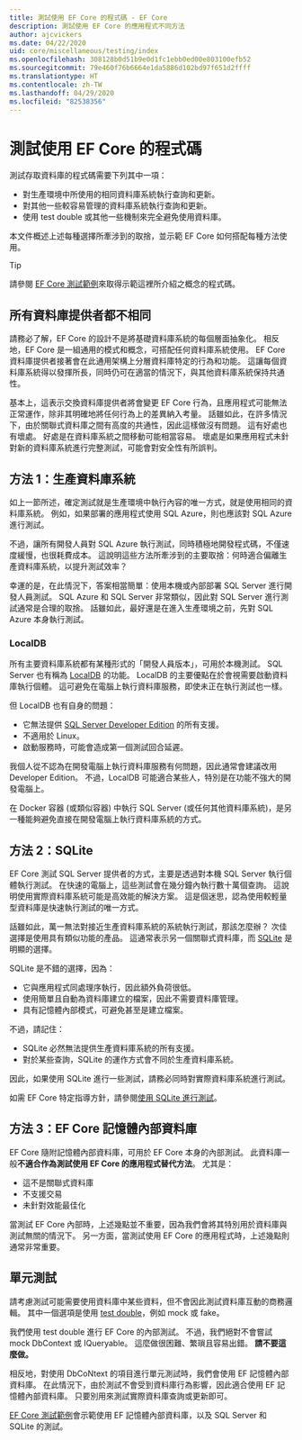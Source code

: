 ```yaml
---
title: 測試使用 EF Core 的程式碼 - EF Core
description: 測試使用 EF Core 的應用程式不同方法
author: ajcvickers
ms.date: 04/22/2020
uid: core/miscellaneous/testing/index
ms.openlocfilehash: 308128b0d51b9e0d1fc1ebb0ed00e803100efb52
ms.sourcegitcommit: 79e460f76b6664e1da5886d102bd97f651d2ffff
ms.translationtype: HT
ms.contentlocale: zh-TW
ms.lasthandoff: 04/29/2020
ms.locfileid: "82538356"
---
```

# <a name="testing-code-that-uses-ef-core"></a>測試使用 EF Core 的程式碼

測試存取資料庫的程式碼需要下列其中一項：
* 對生產環境中所使用的相同資料庫系統執行查詢和更新。
* 對其他一些較容易管理的資料庫系統執行查詢和更新。
* 使用 test double 或其他一些機制來完全避免使用資料庫。

本文件概述上述每種選擇所牽涉到的取捨，並示範 EF Core 如何搭配每種方法使用。  

> [!TIP]
> 請參閱 [EF Core 測試範例](xref:core/miscellaneous/testing/testing-sample)來取得示範這裡所介紹之概念的程式碼。 

## <a name="all-database-providers-are-not-equal"></a>所有資料庫提供者都不相同

請務必了解，EF Core 的設計不是將基礎資料庫系統的每個層面抽象化。
相反地，EF Core 是一組通用的模式和概念，可搭配任何資料庫系統使用。
EF Core 資料庫提供者接著會在此通用架構上分層資料庫特定的行為和功能。
這讓每個資料庫系統得以發揮所長，同時仍可在適當的情況下，與其他資料庫系統保持共通性。 

基本上，這表示交換資料庫提供者將會變更 EF Core 行為，且應用程式可能無法正常運作，除非其明確地將任何行為上的差異納入考量。
話雖如此，在許多情況下，由於關聯式資料庫之間有高度的共通性，因此這樣做沒有問題。
這有好處也有壞處。
好處是在資料庫系統之間移動可能相當容易。
壞處是如果應用程式未針對新的資料庫系統進行完整測試，可能會對安全性有所誤判。  

## <a name="approach-1-production-database-system"></a>方法 1：生產資料庫系統

如上一節所述，確定測試就是生產環境中執行內容的唯一方式，就是使用相同的資料庫系統。
例如，如果部署的應用程式使用 SQL Azure，則也應該對 SQL Azure 進行測試。

不過，讓所有開發人員對 SQL Azure 執行測試，同時積極地開發程式碼，不僅速度緩慢，也很耗費成本。
這說明這些方法所牽涉到的主要取捨：何時適合偏離生產資料庫系統，以提升測試效率？

幸運的是，在此情況下，答案相當簡單：使用本機或內部部署 SQL Server 進行開發人員測試。
SQL Azure 和 SQL Server 非常類似，因此對 SQL Server 進行測試通常是合理的取捨。
話雖如此，最好還是在進入生產環境之前，先對 SQL Azure 本身執行測試。
 
### <a name="localdb"></a>LocalDB 

所有主要資料庫系統都有某種形式的「開發人員版本」，可用於本機測試。
SQL Server 也有稱為 [LocalDB](/sql/database-engine/configure-windows/sql-server-express-localdb?view=sql-server-ver15) 的功能。
LocalDB 的主要優點在於會視需要啟動資料庫執行個體。
這可避免在電腦上執行資料庫服務，即使未正在執行測試也一樣。

但 LocalDB 也有自身的問題：
* 它無法提供 [SQL Server Developer Edition](/sql/sql-server/editions-and-components-of-sql-server-2016?view=sql-server-ver15) 的所有支援。
* 不適用於 Linux。
* 啟動服務時，可能會造成第一個測試回合延遲。

我個人從不認為在開發電腦上執行資料庫服務有何問題，因此通常會建議改用 Developer Edition。
不過，LocalDB 可能適合某些人，特別是在功能不強大的開發電腦上。

在 Docker 容器 (或類似容器) 中執行 SQL Server (或任何其他資料庫系統)，是另一種能夠避免直接在開發電腦上執行資料庫系統的方式。  

## <a name="approach-2-sqlite"></a>方法 2：SQLite

EF Core 測試 SQL Server 提供者的方式，主要是透過對本機 SQL Server 執行個體執行測試。
在快速的電腦上，這些測試會在幾分鐘內執行數十萬個查詢。
這說明使用實際資料庫系統可能是高效能的解決方案。
這是個迷思，認為使用較輕量型資料庫是快速執行測試的唯一方式。

話雖如此，萬一無法對接近生產資料庫系統的系統執行測試，那該怎麼辦？
次佳選擇是使用具有類似功能的產品。
這通常表示另一個關聯式資料庫，而 [SQLite](https://sqlite.org/index.html) 是明顯的選擇。

SQLite 是不錯的選擇，因為：
* 它與應用程式同處理序執行，因此額外負荷很低。
* 使用簡單且自動為資料庫建立的檔案，因此不需要資料庫管理。
* 具有記憶體內部模式，可避免甚至是建立檔案。

不過，請記住：
* SQLite 必然無法提供生產資料庫系統的所有支援。
* 對於某些查詢，SQLite 的運作方式會不同於生產資料庫系統。

因此，如果使用 SQLite 進行一些測試，請務必同時對實際資料庫系統進行測試。

如需 EF Core 特定指導方針，請參閱[使用 SQLite 進行測試](xref:core/miscellaneous/testing/sqlite)。 

## <a name="approach-3-the-ef-core-in-memory-database"></a>方法 3：EF Core 記憶體內部資料庫

EF Core 隨附記憶體內部資料庫，可用於 EF Core 本身的內部測試。
此資料庫一般**不適合作為測試使用 EF Core 的應用程式替代方法**。 尤其是：
* 這不是關聯式資料庫
* 不支援交易
* 未針對效能最佳化

當測試 EF Core 內部時，上述幾點並不重要，因為我們會將其特別用於資料庫與測試無關的情況下。
另一方面，當測試使用 EF Core 的應用程式時，上述幾點則通常非常重要。

## <a name="unit-testing"></a>單元測試

請考慮測試可能需要使用資料庫中某些資料，但不會因此測試資料庫互動的商務邏輯。
其中一個選項是使用 [test double](https://en.wikipedia.org/wiki/Test_double)，例如 mock 或 fake。

我們使用 test double 進行 EF Core 的內部測試。
不過，我們絕對不會嘗試 mock DbContext 或 IQueryable。
這麼做很困難、繁瑣且容易出錯。
**請不要這麼做。**

相反地，對使用 DbCoNtext 的項目進行單元測試時，我們會使用 EF 記憶體內部資料庫。
在此情況下，由於測試不會受到資料庫行為影響，因此適合使用 EF 記憶體內部資料庫。
只要別用來測試實際資料庫查詢或更新即可。   

[EF Core 測試範例](xref:core/miscellaneous/testing/testing-sample)會示範使用 EF 記憶體內部資料庫，以及 SQL Server 和 SQLite 的測試。 
